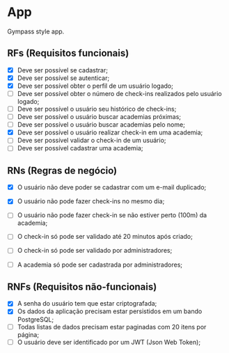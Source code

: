 # App

Gympass style app.

## RFs (Requisitos funcionais)

- [x] Deve ser possível se cadastrar; 
- [x] Deve ser possível se autenticar;   
- [x] Deve ser possível obter o perfil de um usuário logado;   
- [ ] Deve ser possível obter o número de check-ins realizados pelo usuário logado;   
- [ ] Deve ser possível o usuário seu histórico de check-ins;   
- [ ] Deve ser possível o usuário buscar academias próximas;   
- [ ] Deve ser possível o usuário buscar academias pelo nome;   
- [x] Deve ser possível o usuário realizar check-in em uma academia;   
- [ ] Deve ser possível validar o check-in de um usuário;   
- [ ] Deve ser possível cadastrar uma academia;   

## RNs (Regras de negócio)

- [x] O usuário não deve poder se cadastrar com um e-mail duplicado;
- [x] O usuário não pode fazer check-ins no mesmo dia;
- [ ] O usuário não pode fazer check-in se não estiver perto (100m) da academia;
- [ ] O check-in só pode ser validado até 20 minutos após criado;
- [ ] O check-in só pode ser validado por administradores;
- [ ] A academia só pode ser cadastrada por administradores;


## RNFs (Requisitos não-funcionais)

- [x] A senha do usuário tem que estar criptografada;
- [x] Os dados da aplicação precisam estar persistidos em um bando PostgreSQL;
- [ ] Todas listas de dados precisam estar paginadas com 20 itens por página;
- [ ] O usuário deve ser identificado por um JWT (Json Web Token);